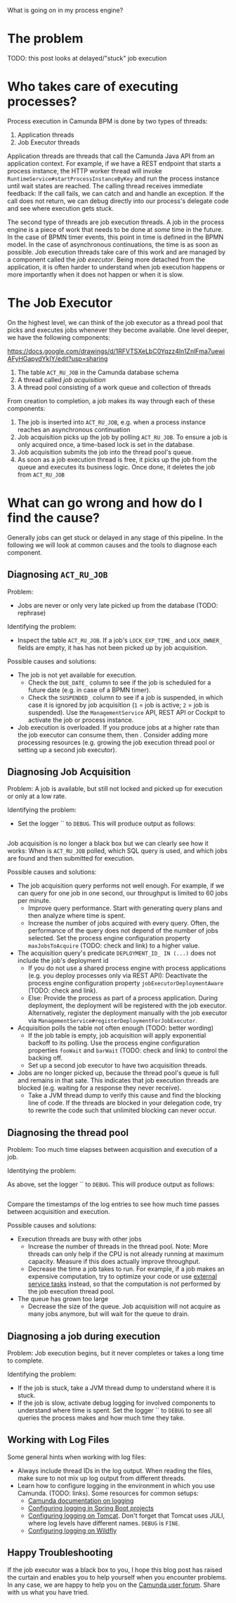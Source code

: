 What is going on in my process engine?

# The problem

TODO: this post looks at delayed/"stuck" job execution

# Who takes care of executing processes?

Process execution in Camunda BPM is done by two types of threads:

1. Application threads
2. Job Executor threads

Application threads are threads that call the Camunda Java API from an application context. For example, if we have a REST endpoint that starts a process instance, the HTTP worker thread will invoke `RuntimeService#startProcessInstanceByKey` and run the process instance until wait states are reached. The calling thread receives immediate feedback: If the call fails, we can catch and and handle an exception. If the call does not return, we can debug directly into our process's delegate code and see where execution gets stuck.

The second type of threads are job execution threads. A job in the process engine is a piece of work that needs to be done at *some* time in the future. In the case of BPMN timer events, this point in time is defined in the BPMN model. In the case of asynchronous continuations, the time is as soon as possible. Job execution threads take care of this work and are managed by a component called the *job executor*. Being more detached from the application, it is often harder to understand when job execution happens or more importantly when it does not happen or when it is slow.

# The Job Executor

On the highest level, we can think of the job executor as a thread pool that picks and executes jobs whenever they become available. One level deeper, we have the following components:

<Bild von Job-Executor-Komponenten>

https://docs.google.com/drawings/d/1RFVTSXeLbC0Yqzz4ln1ZnlFma7uewiAFyHGapydYkIY/edit?usp=sharing

1. The table `ACT_RU_JOB` in the Camunda database schema
2. A thread called *job acquisition*
3. A thread pool consisting of a work queue and collection of threads

From creation to completion, a job makes its way through each of these components:

<Bild von Komponenten mit Lifecycle>

1. The job is inserted into `ACT_RU_JOB`, e.g. when a process instance reaches an asynchronous continuation
2. Job acquisition picks up the job by polling `ACT_RU_JOB`. To ensure a job is only acquired once, a time-based lock is set in the database.
3. Job acquisition submits the job into the thread pool's queue.
4. As soon as a job execution thread is free, it picks up the job from the queue and executes its business logic. Once done, it deletes the job from `ACT_RU_JOB`

# What can go wrong and how do I find the cause?

Generally jobs can get stuck or delayed in any stage of this pipeline. In the following we will look at common causes and the tools to diagnose each component.

## Diagnosing `ACT_RU_JOB`

Problem:

* Jobs are never or only very late picked up from the database (TODO: rephrase)

Identifying the problem:

* Inspect the table `ACT_RU_JOB`. If a job's `LOCK_EXP_TIME_` and `LOCK_OWNER_` fields are empty, it has has not been picked up by job acquisition.

Possible causes and solutions:

* The job is not yet available for execution.
  * Check the `DUE_DATE_` column to see if the job is scheduled for a future date (e.g. in case of a BPMN timer).
  * Check the `SUSPENDED_` column to see if a job is suspended, in which case it is ignored by job acquisition (`1` = job is active; `2` = job is suspended). Use the `ManagementService` API, REST API or Cockpit to activate the job or process instance.
* Job execution is overloaded. If you produce jobs at a higher rate than the job executor can consume them, then . Consider adding more processing resources (e.g. growing the job execution thread pool or setting up a second job executor).

## Diagnosing Job Acquisition

Problem: A job is available, but still not locked and picked up for execution or only at a low rate.

Identifying the problem:

* Set the logger `` to `DEBUG`. This will produce output as follows:

```

```

Job acquisition is no longer a black box but we can clearly see how it works: When is `ACT_RU_JOB` polled, which SQL query is used, and which jobs are found and then submitted for execution.

Possible causes and solutions:

* The job acquisition query performs not well enough. For example, if we can query for one job in one second, our throughput is limited to 60 jobs per minute.
  * Improve query performance. Start with generating query plans and then analyze where time is spent.
  * Increase the number of jobs acquired with every query. Often, the performance of the query does not depend of the number of jobs selected. Set the process engine configuration property `maxJobsToAcquire` (TODO: check and link) to a higher value.
* The acquisition query's predicate `DEPLOYMENT_ID_ IN (...)` does not include the job's deployment id
  * If you do not use a shared process engine with process applications (e.g. you deploy processes only via REST API): Deactivate the process engine configuration property `jobExecutorDeploymentAware` (TODO: check and link).
  * Else: Provide the process as part of a process application. During deployment, the deployment will be registered with the job executor. Alternatively, register the deployment manually with the job executor via `ManagementService#registerDeploymentForJobExecutor`.
* Acquisition polls the table not often enough (TODO: better wording)
  * If the job table is empty, job acquisition will apply exponential backoff to its polling. Use the process engine configuration properties `fooWait` and `barWait` (TODO: check and link) to control the backing off.
  * Set up a second job executor to have two acquisition threads.
* Jobs are no longer picked up, because the thread pool's queue is full and remains in that sate. This indicates that job execution threads are blocked (e.g. waiting for a response they never receive).
  * Take a JVM thread dump to verify this cause and find the blocking line of code. If the threads are blocked in your delegation code, try to rewrite the code such that unlimited blocking can never occur.

## Diagnosing the thread pool

Problem: Too much time elapses between acquisition and execution of a job.

Identitying the problem:

As above, set the logger `` to `DEBUG`. This will produce output as follows:

```
```

Compare the timestamps of the log entries to see how much time passes between acquisition and execution.

Possible causes and solutions:

* Execution threads are busy with other jobs
  * Increase the number of threads in the thread pool. Note: More threads can only help if the CPU is not already running at maximum capacity. Measure if this does actually improve throughput.
  * Decrease the time a job takes to run. For example, if a job makes an expensive computation, try to optimize your code or use [external service tasks]() instead, so that the computation is not performed by the job execution thread pool.
* The queue has grown too large
  * Decrease the size of the queue. Job acquisition will not acquire as many jobs anymore, but will wait for the queue to drain.

## Diagnosing a job during execution

Problem: Job execution begins, but it never completes or takes a long time to complete.

Identifying the problem:

* If the job is stuck, take a JVM thread dump to understand where it is stuck.
* If the job is slow, activate debug logging for involved components to understand where time is spent. Set the logger `` to `DEBUG` to see all queries the process makes and how much time they take.

## Working with Log Files

Some general hints when working with log files:

* Always include thread IDs in the log output. When reading the files, make sure to not mix up log output from different threads.
* Learn how to configure logging in the environment in which you use Camunda. (TODO: links). Some resources for common setups:
  * [Camunda documentation on logging]()
  * [Configuring logging in Spring Boot projects]()
  * [Configuring logging on Tomcat](). Don't forget that Tomcat uses JULI, where log levels have different names. `DEBUG` is `FINE`.
  * [Configuring logging on Wildfly]()

## Happy Troubleshooting

If the job executor was a black box to you, I hope this blog post has raised the curtain and enables you to help yourself when you encounter problems. In any case, we are happy to help you on the [Camunda user forum](). Share with us what you have tried.